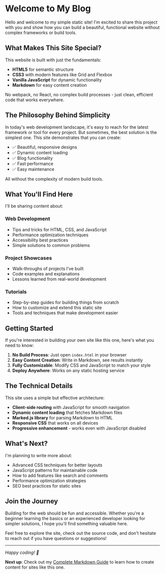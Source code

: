 # Welcome to My Blog

Hello and welcome to my simple static site! I'm excited to share this project with you and show how you can build a beautiful, functional website without complex frameworks or build tools.

## What Makes This Site Special?

This website is built with just the fundamentals:

- **HTML5** for semantic structure
- **CSS3** with modern features like Grid and Flexbox
- **Vanilla JavaScript** for dynamic functionality
- **Markdown** for easy content creation

No webpack, no React, no complex build processes - just clean, efficient code that works everywhere.

## The Philosophy Behind Simplicity

In today's web development landscape, it's easy to reach for the latest framework or tool for every project. But sometimes, the best solution is the simplest one. This site demonstrates that you can create:

- ✅ Beautiful, responsive designs
- ✅ Dynamic content loading
- ✅ Blog functionality
- ✅ Fast performance
- ✅ Easy maintenance

All without the complexity of modern build tools.

## What You'll Find Here

I'll be sharing content about:

### Web Development
- Tips and tricks for HTML, CSS, and JavaScript
- Performance optimization techniques
- Accessibility best practices
- Simple solutions to common problems

### Project Showcases
- Walk-throughs of projects I've built
- Code examples and explanations
- Lessons learned from real-world development

### Tutorials
- Step-by-step guides for building things from scratch
- How to customize and extend this static site
- Tools and techniques that make development easier

## Getting Started

If you're interested in building your own site like this one, here's what you need to know:

1. **No Build Process**: Just open `index.html` in your browser
2. **Easy Content Creation**: Write in Markdown, see results instantly
3. **Fully Customizable**: Modify CSS and JavaScript to match your style
4. **Deploy Anywhere**: Works on any static hosting service

## The Technical Details

This site uses a simple but effective architecture:

- **Client-side routing** with JavaScript for smooth navigation
- **Dynamic content loading** that fetches Markdown files
- **Marked.js library** for parsing Markdown to HTML
- **Responsive CSS** that works on all devices
- **Progressive enhancement** - works even with JavaScript disabled

## What's Next?

I'm planning to write more about:

- Advanced CSS techniques for better layouts
- JavaScript patterns for maintainable code
- How to add features like search and comments
- Performance optimization strategies
- SEO best practices for static sites

## Join the Journey

Building for the web should be fun and accessible. Whether you're a beginner learning the basics or an experienced developer looking for simpler solutions, I hope you'll find something valuable here.

Feel free to explore the site, check out the source code, and don't hesitate to reach out if you have questions or suggestions!

---

*Happy coding! 🚀*

**Next up**: Check out my [Complete Markdown Guide](/blog/markdown-guide) to learn how to create content for sites like this one.
